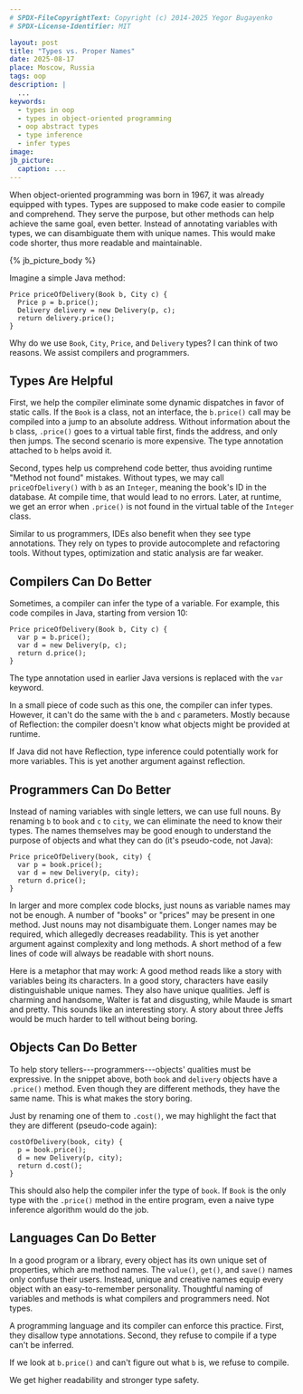 ```yaml
---
# SPDX-FileCopyrightText: Copyright (c) 2014-2025 Yegor Bugayenko
# SPDX-License-Identifier: MIT

layout: post
title: "Types vs. Proper Names"
date: 2025-08-17
place: Moscow, Russia
tags: oop
description: |
  ...
keywords:
  - types in oop
  - types in object-oriented programming
  - oop abstract types
  - type inference
  - infer types
image:
jb_picture:
  caption: ...
---
```


When object-oriented programming was born in 1967, it was already equipped with types.
Types are supposed to make code easier to compile and comprehend.
They serve the purpose, but other methods can help achieve the same goal, even better.
Instead of annotating variables with types, we can disambiguate them with unique names.
This would make code shorter, thus more readable and maintainable.

<!--more-->

{% jb_picture_body %}

Imagine a simple Java method:

```
Price priceOfDelivery(Book b, City c) {
  Price p = b.price();
  Delivery delivery = new Delivery(p, c);
  return delivery.price();
}
```

Why do we use `Book`, `City`, `Price`, and `Delivery` types?
I can think of two reasons.
We assist compilers and programmers.

## Types Are Helpful

First, we help the compiler eliminate some dynamic dispatches in favor of static calls.
If the `Book` is a class, not an interface, the `b.price()` call may be compiled into a jump to an absolute address.
Without information about the `b` class, `.price()` goes to a virtual table first, finds the address, and only then jumps.
The second scenario is more expensive.
The type annotation attached to `b` helps avoid it.

Second, types help us comprehend code better, thus avoiding runtime "Method not found" mistakes.
Without types, we may call `priceOfDelivery()` with `b` as an `Integer`, meaning the book's ID in the database.
At compile time, that would lead to no errors.
Later, at runtime, we get an error when `.price()` is not found in the virtual table of the `Integer` class.

Similar to us programmers, IDEs also benefit when they see type annotations.
They rely on types to provide autocomplete and refactoring tools.
Without types, optimization and static analysis are far weaker.

## Compilers Can Do Better

Sometimes, a compiler can infer the type of a variable.
For example, this code compiles in Java, starting from version 10:

```
Price priceOfDelivery(Book b, City c) {
  var p = b.price();
  var d = new Delivery(p, c);
  return d.price();
}
```

The type annotation used in earlier Java versions is replaced with the `var` keyword.

In a small piece of code such as this one, the compiler can infer types.
However, it can't do the same with the `b` and `c` parameters.
Mostly because of Reflection: the compiler doesn't know what objects might be provided at runtime.

If Java did not have Reflection, type inference could potentially work for more variables.
This is yet another argument against reflection.

## Programmers Can Do Better

Instead of naming variables with single letters, we can use full nouns.
By renaming `b` to `book` and `c` to `city`, we can eliminate the need to know their types.
The names themselves may be good enough to understand the purpose of objects and what they can do (it's pseudo-code, not Java):

```
Price priceOfDelivery(book, city) {
  var p = book.price();
  var d = new Delivery(p, city);
  return d.price();
}
```

In larger and more complex code blocks, just nouns as variable names may not be enough.
A number of "books" or "prices" may be present in one method.
Just nouns may not disambiguate them.
Longer names may be required, which allegedly decreases readability.
This is yet another argument against complexity and long methods.
A short method of a few lines of code will always be readable with short nouns.

Here is a metaphor that may work:
A good method reads like a story with variables being its characters.
In a good story, characters have easily distinguishable unique names.
They also have unique qualities.
Jeff is charming and handsome, Walter is fat and disgusting, while Maude is smart and pretty.
This sounds like an interesting story.
A story about three Jeffs would be much harder to tell without being boring.

## Objects Can Do Better

To help story tellers---programmers---objects' qualities must be expressive.
In the snippet above, both `book` and `delivery` objects have a `.price()` method.
Even though they are different methods, they have the same name.
This is what makes the story boring.

Just by renaming one of them to `.cost()`, we may highlight the fact that they are different (pseudo-code again):

```
costOfDelivery(book, city) {
  p = book.price();
  d = new Delivery(p, city);
  return d.cost();
}
```

This should also help the compiler infer the type of `book`.
If `Book` is the only type with the `.price()` method in the entire program, even a naive type inference algorithm would do the job.

## Languages Can Do Better

In a good program or a library, every object has its own unique set of properties, which are method names.
The `value()`, `get()`, and `save()` names only confuse their users.
Instead, unique and creative names equip every object with an easy-to-remember personality.
Thoughtful naming of variables and methods is what compilers and programmers need.
Not types.

A programming language and its compiler can enforce this practice.
First, they disallow type annotations.
Second, they refuse to compile if a type can't be inferred.

If we look at `b.price()` and can't figure out what `b` is, we refuse to compile.

We get higher readability and stronger type safety.
